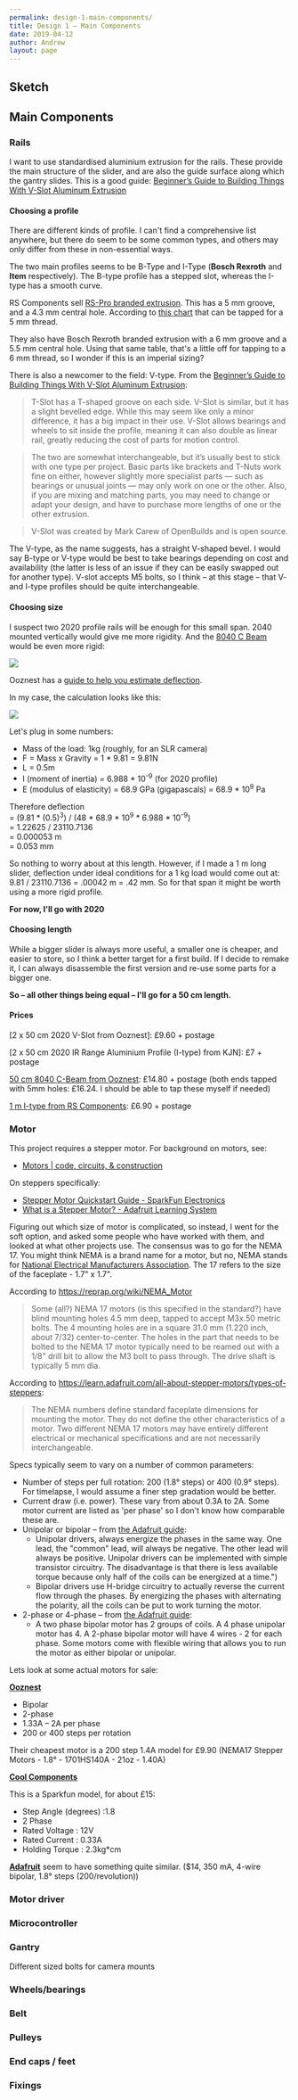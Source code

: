 ```yaml
---
permalink: design-1-main-components/
title: Design 1 – Main Components
date: 2019-04-12
author: Andrew
layout: page
---
```


## Sketch

## Main Components

### Rails

I want to use standardised aluminium extrusion for the rails. These provide the main structure of the slider, and are also the guide surface along which the gantry slides. This is a good guide: [Beginner’s Guide to Building Things With V-Slot Aluminum Extrusion](https://www.makeuseof.com/tag/beginners-guide-building-things-v-slot-aluminum-extrusion/)

#### Choosing a profile
There are different kinds of profile. I can't find a comprehensive list anywhere, but there do seem to be some common types, and others may only differ from these in non-essential ways.

The two main profiles seems to be B-Type and I-Type (__Bosch Rexroth__ and __Item__ respectively). The B-type profile has a stepped slot, whereas the I-type has a smooth curve.

RS Components sell [RS-Pro branded extrusion](https://uk.rs-online.com/web/p/tubing-struts/8508476/). This has a 5 mm groove, and a 4.3 mm central hole. According to [this chart](https://www.boltdepot.com/fastener-information/metric-tap-drill-size.aspx) that can be tapped for a 5 mm thread.

They also have Bosch Rexroth branded extrusion with a 6 mm groove and a 5.5 mm central hole. Using that same table, that's a little off for tapping to a 6 mm thread, so I wonder if this is an imperial sizing?

There is also a newcomer to the field: V-type. From the [Beginner’s Guide to Building Things With V-Slot Aluminum Extrusion](https://www.makeuseof.com/tag/beginners-guide-building-things-v-slot-aluminum-extrusion/):

> T-Slot has a T-shaped groove on each side.
> V-Slot is similar, but it has a slight bevelled edge.
While this may seem like only a minor difference, it has a big impact in their use. V-Slot allows bearings and wheels to sit inside the profile, meaning it can also double as linear rail, greatly reducing the cost of parts for motion control.

> The two are somewhat interchangeable, but it’s usually best to stick with one type per project. Basic parts like brackets and T-Nuts work fine on either, however slightly more specialist parts — such as bearings or unusual joints — may only work on one or the other. Also, if you are mixing and matching parts, you may need to change or adapt your design, and have to purchase more lengths of one or the other extrusion.

> V-Slot was created by Mark Carew of OpenBuilds and is open source.


The V-type, as the name suggests, has a straight V-shaped bevel. I would say B-type or V-type would be best to take bearings depending on cost and availability (the latter is less of an issue if they can be easily swapped out for another type). V-slot accepts M5 bolts, so I think – at this stage – that V- and I-type profiles should be quite interchangeable.

#### Choosing size

I suspect two 2020 profile rails will be enough for this small span. 2040 mounted vertically would give me more rigidity. And the [8040 C Beam](https://ooznest.co.uk/product/c-beam-linear-rail-cut-to-size/) would be even more rigid:

![]({{site.baseurl}}/assets/C-Beam-Linear-Rail.jpg)

Ooznest has a [guide to help you estimate deflection](https://ooznest.co.uk/wp-content/uploads/2018/05/How-To-Estimate-Deflection.pdf).

In my case, the calculation looks like this:

![]({{site.baseurl}}/assets/deflection.png)

Let's plug in some numbers:

* Mass of the load: 1kg (roughly, for an SLR camera)
* F = Mass x Gravity = 1 * 9.81 = 9.81N
* L = 0.5m
* I (moment of inertia) = 6.988 * 10<sup>-9</sup> (for 2020 profile)
* E (modulus of elasticity) = 68.9 GPa (gigapascals) =  68.9 * 10<sup>9</sup> Pa

Therefore deflection  
= (9.81 * (0.5)<sup>3</sup>) / (48 * 68.9 * 10<sup>9</sup> * 6.988 * 10<sup>-9</sup>)  
= 1.22625 / 23110.7136  
= 0.000053 m  
= 0.053 mm  

So nothing to worry about at this length. However, if I made a 1 m long slider, deflection under ideal conditions for a 1 kg load would come out at: 9.81 / 23110.7136 = .00042 m = .42 mm. So for that span it might be worth using a more rigid profile.

**For now, I'll go with 2020**



#### Choosing length

While a bigger slider is always more useful, a smaller one is cheaper, and easier to store, so I think a better target for a first build. If I decide to remake it, I can always disassemble the first version and re-use some parts for a bigger one.

**So – all other things being equal – I'll go for a 50 cm length.**

#### Prices

[2 x 50 cm 2020 V-Slot from Ooznest]: £9.60 + postage

[2 x 50 cm 2020 IR Range Aluminium Profile (I-type) from KJN]: £7 + postage

[50 cm 8040 C-Beam from Ooznest](https://ooznest.co.uk/product/c-beam-linear-rail-cut-to-size/): £14.80 + postage (both ends tapped with 5mm holes: £16.24. I should be able to tap these myself if needed)

[1 m I-type from RS Components](https://uk.rs-online.com/web/p/tubing-struts/8508476/): £6.90 + postage


### Motor

This project requires a stepper motor. For background on motors, see:
* [Motors | code, circuits, & construction](http://www.tigoe.com/pcomp/code/circuits/motors/)

On steppers specifically:
* [Stepper Motor Quickstart Guide - SparkFun Electronics](https://www.sparkfun.com/tutorials/400)
* [What is a Stepper Motor? -  Adafruit Learning System](https://learn.adafruit.com/all-about-stepper-motors)

Figuring out which size of motor is complicated, so instead, I went for the soft option, and asked some people who have worked with them, and looked at what other projects use. The consensus was to go for the NEMA 17. You might think NEMA is a brand name for a motor, but no, NEMA stands for [National Electrical Manufacturers Association](http://en.wikipedia.org/wiki/National_Electrical_Manufacturers_Association). The 17 refers to the size of the faceplate - 1.7" x 1.7".

According to <https://reprap.org/wiki/NEMA_Motor>
> Some (all?) NEMA 17 motors (is this specified in the standard?) have blind mounting holes 4.5 mm deep, tapped to accept M3x.50 metric bolts. The 4 mounting holes are in a square 31.0 mm (1.220 inch, about 7/32) center-to-center. The holes in the part that needs to be bolted to the NEMA 17 motor typically need to be reamed out with a 1/8" drill bit to allow the M3 bolt to pass through. The drive shaft is typically 5 mm dia.

According to <https://learn.adafruit.com/all-about-stepper-motors/types-of-steppers>:
>The NEMA numbers define standard faceplate dimensions for mounting the motor. They do not define the other characteristics of a motor. Two different NEMA 17 motors may have entirely different electrical or mechanical specifications and are not necessarily interchangeable.

Specs typically seem to vary on a number of common parameters:
*  Number of steps per full rotation: 200 (1.8&deg; steps) or 400 (0.9&deg; steps). For timelapse, I would assume a finer step gradation would be better.
* Current draw (i.e. power). These vary from about 0.3A to 2A. Some motor current are listed as 'per phase' so I don't know how comparable these are.
* Unipolar or bipolar – from [the Adafruit guide](https://learn.adafruit.com/all-about-stepper-motors/types-of-steppers):
  * Unipolar drivers, always energize the phases in the same way. One lead, the "common" lead, will always be negative. The other lead will always be positive. Unipolar drivers can be implemented with simple transistor circuitry. The disadvantage is that there is less available torque because only half of the coils can be energized at a time.")
  * Bipolar drivers use H-bridge circuitry to actually reverse the current flow through the phases. By energizing the phases with alternating the polarity, all the coils can be put to work turning the motor.
* 2-phase or 4-phase – from [the Adafruit guide](https://learn.adafruit.com/all-about-stepper-motors/types-of-steppers):
  * A two phase bipolar motor has 2 groups of coils. A 4 phase unipolar motor has 4. A 2-phase bipolar motor will have 4 wires - 2 for each phase. Some motors come with flexible wiring that allows you to run the motor as either bipolar or unipolar.

Lets look at some actual motors for sale:

[**Ooznest**](https://ooznest.co.uk/product/nema17-stepper-motors/)
* Bipolar
* 2-phase
* 1.33A – 2A per phase
* 200 or 400 steps per rotation

Their cheapest motor is a 200 step 1.4A model for £9.90 (NEMA17 Stepper Motors - 1.8° - 1701HS140A - 21oz - 1.40A)

[**Cool Components**](https://coolcomponents.co.uk/products/stepper-motor-with-cable)

This is a Sparkfun model, for about £15:

* Step Angle (degrees) :1.8
* 2 Phase
* Rated Voltage : 12V
* Rated Current : 0.33A
* Holding Torque : 2.3kg*cm

[**Adafruit**](https://www.adafruit.com/product/324) seem to have something quite similar. ($14, 350 mA, 4-wire bipolar, 1.8° steps (200/revolution))


### Motor driver


### Microcontroller


### Gantry

Different sized bolts for camera mounts


### Wheels/bearings



### Belt


### Pulleys


### End caps / feet


### Fixings
